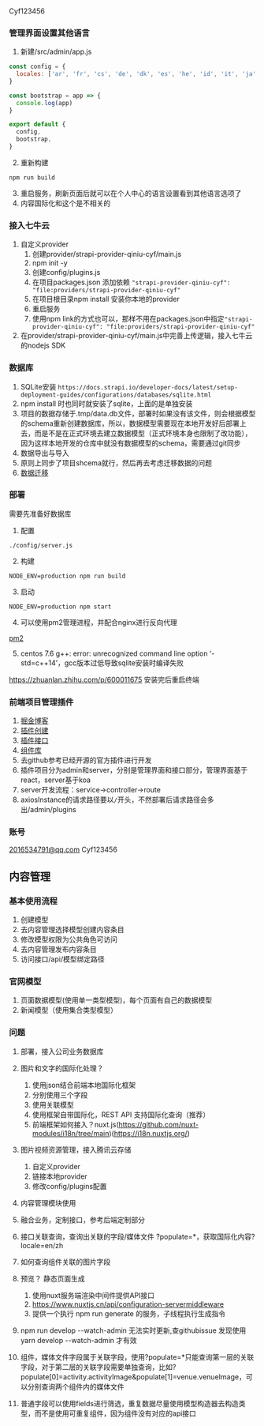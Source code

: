 ###
Cyf123456

### 管理界面设置其他语言
1. 新建/src/admin/app.js
```js
const config = {
  locales: ['ar', 'fr', 'cs', 'de', 'dk', 'es', 'he', 'id', 'it', 'ja', 'ko', 'ms', 'nl', 'no', 'pl', 'pt-BR', 'pt', 'ru', 'sk', 'sv', 'th', 'tr', 'uk', 'vi', 'zh-Hans', 'zh'],
}

const bootstrap = app => {
  console.log(app)
}

export default {
  config,
  bootstrap,
}
```
2. 重新构建
```
npm run build
```
3. 重启服务，刷新页面后就可以在个人中心的语言设置看到其他语言选项了
4. 内容国际化和这个是不相关的

### 接入七牛云
1. 自定义provider
   1. 创建provider/strapi-provider-qiniu-cyf/main.js
   2. npm init -y
   3. 创建config/plugins.js
   4. 在项目packages.json 添加依赖 `"strapi-provider-qiniu-cyf": "file:providers/strapi-provider-qiniu-cyf"`
   5. 在项目根目录npm install 安装你本地的provider
   6. 重启服务
   7. 使用npm link的方式也可以，那样不用在packages.json中指定`"strapi-provider-qiniu-cyf": "file:providers/strapi-provider-qiniu-cyf"`
2. 在provider/strapi-provider-qiniu-cyf/main.js中完善上传逻辑，接入七牛云的nodejs SDK


### 数据库
1. SQLite安装
`https://docs.strapi.io/developer-docs/latest/setup-deployment-guides/configurations/databases/sqlite.html`
2. npm install 时也同时就安装了sqlite，上面的是单独安装
3. 项目的数据存储于.tmp/data.db文件，部署时如果没有该文件，则会根据模型的schema重新创建数据库，所以，数据模型需要现在本地开发好后部署上去，而是不是在正式环境去建立数据模型（正式环境本身也限制了改功能），因为这样本地开发的仓库中就没有数据模型的schema，需要通过git同步
4. 数据导出与导入
5. 原则上同步了项目shcema就行，然后再去考虑迁移数据的问题
6. [数据迁移](https://docs.strapi.io/developer-docs/latest/developer-resources/database-migrations.html)


### 部署

需要先准备好数据库

1. 配置
```
./config/server.js
```
2. 构建
```
NODE_ENV=production npm run build
```
3. 启动
```
NODE_ENV=production npm start
```

4. 可以使用pm2管理进程，并配合nginx进行反向代理

[pm2](https://docs.strapi.io/developer-docs/latest/setup-deployment-guides/deployment/optional-software/process-manager.html)


5. centos 7.6
g++: error: unrecognized command line option ‘-std=c++14’，gcc版本过低导致sqlite安装时编译失败

https://zhuanlan.zhihu.com/p/600011675
安装完后重启终端

### 前端项目管理插件
1. [掘金博客](https://juejin.cn/post/7127660343408459812)
2. [插件创建](https://docs.strapi.io/developer-docs/latest/development/plugins-development.html#create-a-plugin)
3. [插件接口](https://docs.strapi.io/developer-docs/latest/developer-resources/plugin-api-reference/server.html)
4. [组件库](https://design-system.strapi.io/)
5. 去github参考已经开源的官方插件进行开发
6. 插件项目分为admin和server，分别是管理界面和接口部分，管理界面基于react，server基于koa
7. server开发流程：service->controller->route
8. axiosInstance的请求路径要以`/`开头，不然部署后请求路径会多出/admin/plugins



### 账号
2016534791@qq.com
Cyf123456

## 内容管理
### 基本使用流程
1. 创建模型
2. 去内容管理选择模型创建内容条目
3. 修改模型权限为公共角色可访问
4. 去内容管理发布内容条目
5. 访问接口/api/模型绑定路径

### 官网模型
1. 页面数据模型(使用单一类型模型)，每个页面有自己的数据模型
2. 新闻模型（使用集合类型模型）

### 问题
1. 部署，接入公司业务数据库
2. 图片和文字的国际化处理？
   1. 使用json结合前端本地国际化框架
   2. 分别使用三个字段
   3. 使用关联模型
   4. 使用框架自带国际化，REST API 支持国际化查询（推荐）
   5. 前端框架如何接入？nuxt.js(https://github.com/nuxt-modules/i18n/tree/main)(https://i18n.nuxtjs.org/)
3. 图片视频资源管理，接入腾讯云存储
   1. 自定义provider
   2. 链接本地provider
   3. 修改config/plugins配置
4. 内容管理模块使用
5. 融合业务，定制接口，参考后端定制部分
6. 接口关联查询，查询出关联的字段/媒体文件 ?populate=*，获取国际化内容?locale=en/zh
7. 如何查询组件关联的图片字段
8. 预览？ 静态页面生成
   1. 使用nuxt服务端渲染中间件提供API接口
   2. https://www.nuxtjs.cn/api/configuration-servermiddleware
   3. 提供一个执行 npm run generate 的服务，子线程执行生成指令

9. npm run develop --watch-admin 无法实时更新,查githubissue 发现使用 yarn develop --watch-admin 才有效
10. 组件，媒体文件字段属于关联字段，使用?populate=*只能查询第一层的关联字段，对于第二层的关联字段需要单独查询，比如?populate[0]=activity.activityImage&populate[1]=venue.venueImage，可以分别查询两个组件内的媒体文件
11. 普通字段可以使用fields进行筛选，重复数据尽量使用模型构造器去构造类型，而不是使用可重复组件，因为组件没有对应的api接口
